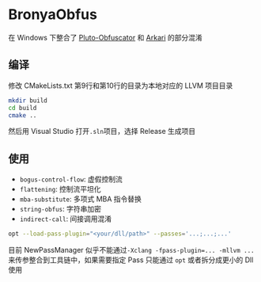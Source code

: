 # BronyaObfus

在 Windows 下整合了 [Pluto-Obfuscator](https://github.com/bluesadi/Pluto-Obfuscator) 和 [Arkari](https://github.com/KomiMoe/Arkari) 的部分混淆

## 编译

修改 CMakeLists.txt 第9行和第10行的目录为本地对应的 LLVM 项目目录

```bash
mkdir build
cd build
cmake ..
```

然后用 Visual Studio 打开`.sln`项目，选择 Release 生成项目

## 使用

- `bogus-control-flow`: 虚假控制流
- `flattening`: 控制流平坦化
- `mba-substitute`: 多项式 MBA 指令替换
- `string-obfus`: 字符串加密
- `indirect-call`: 间接调用混淆

```bash
opt --load-pass-plugin="<your/dll/path>" --passes='...;...;...' 
```

目前 NewPassManager 似乎不能通过`-Xclang -fpass-plugin=... -mllvm ...`来传参整合到工具链中，如果需要指定 Pass 只能通过 `opt` 或者拆分成更小的 Dll 使用